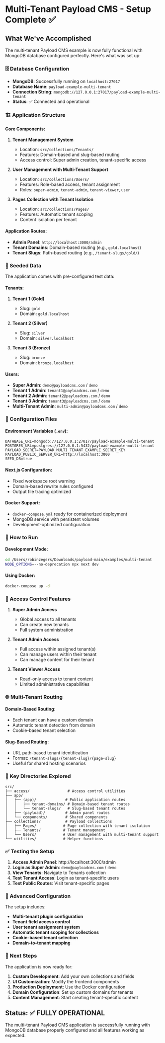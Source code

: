 # Multi-Tenant Payload CMS - Setup Complete ✅

## What We've Accomplished

The multi-tenant Payload CMS example is now fully functional with MongoDB database configured perfectly. Here's what was set up:

### 🗄️ Database Configuration
- **MongoDB**: Successfully running on `localhost:27017`
- **Database Name**: `payload-example-multi-tenant`
- **Connection String**: `mongodb://127.0.0.1:27017/payload-example-multi-tenant`
- **Status**: ✅ Connected and operational

### 🏗️ Application Structure

#### Core Components:
1. **Tenant Management System**
   - Location: `src/collections/Tenants/`
   - Features: Domain-based and slug-based routing
   - Access control: Super admin creation, tenant-specific access

2. **User Management with Multi-Tenant Support**
   - Location: `src/collections/Users/`
   - Features: Role-based access, tenant assignment
   - Roles: `super-admin`, `tenant-admin`, `tenant-viewer`, `user`

3. **Pages Collection with Tenant Isolation**
   - Location: `src/collections/Pages/`
   - Features: Automatic tenant scoping
   - Content isolation per tenant

#### Application Routes:
- **Admin Panel**: `http://localhost:3000/admin`
- **Tenant Domains**: Domain-based routing (e.g., `gold.localhost`)
- **Tenant Slugs**: Path-based routing (e.g., `/tenant-slugs/gold/`)

### 👥 Seeded Data

The application comes with pre-configured test data:

#### Tenants:
1. **Tenant 1 (Gold)**
   - Slug: `gold`
   - Domain: `gold.localhost`
   
2. **Tenant 2 (Silver)**
   - Slug: `silver`
   - Domain: `silver.localhost`
   
3. **Tenant 3 (Bronze)**
   - Slug: `bronze`
   - Domain: `bronze.localhost`

#### Users:
- **Super Admin**: `demo@payloadcms.com` / `demo`
- **Tenant 1 Admin**: `tenant1@payloadcms.com` / `demo`
- **Tenant 2 Admin**: `tenant2@payloadcms.com` / `demo`
- **Tenant 3 Admin**: `tenant3@payloadcms.com` / `demo`
- **Multi-Tenant Admin**: `multi-admin@payloadcms.com` / `demo`

### 🔧 Configuration Files

#### Environment Variables (`.env`):
```env
DATABASE_URI=mongodb://127.0.0.1:27017/payload-example-multi-tenant
POSTGRES_URL=postgres://127.0.0.1:5432/payload-example-multi-tenant
PAYLOAD_SECRET=PAYLOAD_MULTI_TENANT_EXAMPLE_SECRET_KEY
PAYLOAD_PUBLIC_SERVER_URL=http://localhost:3000
SEED_DB=true
```

#### Next.js Configuration:
- Fixed workspace root warning
- Domain-based rewrite rules configured
- Output file tracing optimized

#### Docker Support:
- `docker-compose.yml` ready for containerized deployment
- MongoDB service with persistent volumes
- Development-optimized configuration

### 🚀 How to Run

#### Development Mode:
```bash
cd /Users/robinzegers/Downloads/payload-main/examples/multi-tenant
NODE_OPTIONS=--no-deprecation npx next dev
```

#### Using Docker:
```bash
docker-compose up -d
```

### 🔐 Access Control Features

1. **Super Admin Access**
   - Global access to all tenants
   - Can create new tenants
   - Full system administration

2. **Tenant Admin Access**
   - Full access within assigned tenant(s)
   - Can manage users within their tenant
   - Can manage content for their tenant

3. **Tenant Viewer Access**
   - Read-only access to tenant content
   - Limited administrative capabilities

### 🌐 Multi-Tenant Routing

#### Domain-Based Routing:
- Each tenant can have a custom domain
- Automatic tenant detection from domain
- Cookie-based tenant selection

#### Slug-Based Routing:
- URL path-based tenant identification
- Format: `/tenant-slugs/{tenant-slug}/{page-slug}`
- Useful for shared hosting scenarios

### 📁 Key Directories Explored

```
src/
├── access/                 # Access control utilities
├── app/
│   ├── (app)/             # Public application routes
│   │   ├── tenant-domains/ # Domain-based tenant routes
│   │   └── tenant-slugs/   # Slug-based tenant routes
│   ├── (payload)/         # Admin panel routes
│   └── components/        # Shared components
├── collections/           # Payload collections
│   ├── Pages/            # Page collection with tenant isolation
│   ├── Tenants/          # Tenant management
│   └── Users/            # User management with multi-tenant support
└── utilities/            # Helper functions
```

### ✅ Testing the Setup

1. **Access Admin Panel**: http://localhost:3000/admin
2. **Login as Super Admin**: `demo@payloadcms.com` / `demo`
3. **View Tenants**: Navigate to Tenants collection
4. **Test Tenant Access**: Login as tenant-specific users
5. **Test Public Routes**: Visit tenant-specific pages

### 🔧 Advanced Configuration

The setup includes:
- **Multi-tenant plugin configuration**
- **Tenant field access control**
- **User tenant assignment system**
- **Automatic tenant scoping for collections**
- **Cookie-based tenant selection**
- **Domain-to-tenant mapping**

### 🎯 Next Steps

The application is now ready for:
1. **Custom Development**: Add your own collections and fields
2. **UI Customization**: Modify the frontend components
3. **Production Deployment**: Use the Docker configuration
4. **Domain Configuration**: Set up custom domains for tenants
5. **Content Management**: Start creating tenant-specific content

## Status: ✅ FULLY OPERATIONAL

The multi-tenant Payload CMS application is successfully running with MongoDB database properly configured and all features working as expected.

